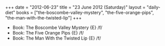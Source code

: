 +++
date = "2012-06-23"
title = "23 June 2012 (Saturday)"
layout = "daily-diet"
books = ["the-boscombe-valley-mystery", "the-five-orange-pips", "the-man-with-the-twisted-lip"]
+++


* Book: The Boscombe Valley Mystery {E} /f/
* Book: The Five Orange Pips {E} /f/
* Book: The Man With the Twisted Lip {E} /f/